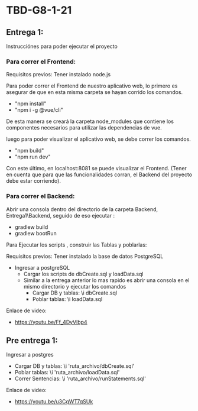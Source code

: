 # TBD-G8-1-21

## Entrega 1:

Instrucciónes para poder ejecutar el proyecto

### Para correr el Frontend:

Requisitos previos: Tener instalado node.js

Para poder correr el Frontend de nuestro aplicativo web, lo primero es asegurar de que en esta misma carpeta se hayan corrido los comandos.

- "npm install"
- "npm i -g @vue/cli"

De esta manera se creará la carpeta node_modules que contiene los componentes necesarios para utilizar las dependencias de vue.

luego para poder visualizar el aplicativo web, se debe correr los comandos.
- "npm build"
- "npm run dev"

Con este último, en localhost:8081 se puede visualizar el Frontend. (Tener en cuenta que para que las funcionalidades corran, el Backend del proyecto debe estar corriendo).

### Para correr el Backend:

Abrir una consola dentro del directorio de la carpeta Backend, Entrega1\Backend, seguido de eso ejecutar :

- gradlew build
- gradlew bootRun

Para Ejecutar los scripts , construir las Tablas y poblarlas:

Requisitos previos: Tener instalado la base de datos PostgreSQL 

- Ingresar a postgreSQL
    - Cargar los scripts de dbCreate.sql y loadData.sql
    - Similar a la entrega anterior lo mas rapido es abrir una consola en el mismo directorio y ejecutar los comandos
        - Cargar DB y tablas: \i dbCreate.sql
        - Poblar tablas: \i loadData.sql

Enlace de video:

- https://youtu.be/Ff_4DyVlbp4


## Pre entrega 1:

Ingresar a postgres

- Cargar DB y tablas: \i 'ruta_archivo/dbCreate.sql'
- Poblar tablas: \i 'ruta_archivo/loadData.sql'
- Correr Sentencias: \i 'ruta_archivo/runStatements.sql'

Enlace de video:

- https://youtu.be/u3CqWT7qSUk
